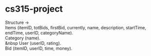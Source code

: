 # cs315-project

Structure -> <br>
</n>      Items (itemID, totBids, firstBid, currently, name, description, startTime, endTime, userID, categoryName). <br>
</n>      Category (name).<br>
&nbsp      User (userID, rating).<br>
<t>      Bid (itemID, userID, time, money).<br>
